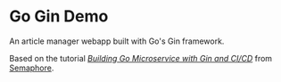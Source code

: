 # Go Gin Demo

An article manager webapp built with Go's Gin framework.

Based on the tutorial [*Building Go Microservice with Gin and CI/CD*](https://semaphoreci.com/community/tutorials/building-go-web-applications-and-microservices-using-gin) from [Semaphore](https://semaphoreci.com/).
